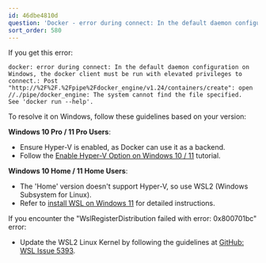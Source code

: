 ```yaml
---
id: 46dbe4810d
question: 'Docker - error during connect: In the default daemon configuration on Windows, the docker client must be run with elevated privileges'
sort_order: 580
---
```


If you get this error:

```
docker: error during connect: In the default daemon configuration on Windows, the docker client must be run with elevated privileges to connect.: Post "http://%2F%2F.%2Fpipe%2Fdocker_engine/v1.24/containers/create": open //./pipe/docker_engine: The system cannot find the file specified.
See 'docker run --help'.
```

To resolve it on Windows, follow these guidelines based on your version:

**Windows 10 Pro / 11 Pro Users**:

* Ensure Hyper-V is enabled, as Docker can use it as a backend.
* Follow the [Enable Hyper-V Option on Windows 10 / 11](https://www.c-sharpcorner.com/article/install-and-configured-docker-desktop-in-windows-10/) tutorial.

**Windows 10 Home / 11 Home Users**:

* The 'Home' version doesn't support Hyper-V, so use WSL2 (Windows Subsystem for Linux).
* Refer to [install WSL on Windows 11](https://pureinfotech.com/install-wsl-windows-11/) for detailed instructions.

If you encounter the "WslRegisterDistribution failed with error: 0x800701bc" error:

- Update the WSL2 Linux Kernel by following the guidelines at [GitHub: WSL Issue 5393](https://github.com/microsoft/WSL/issues/5393).
